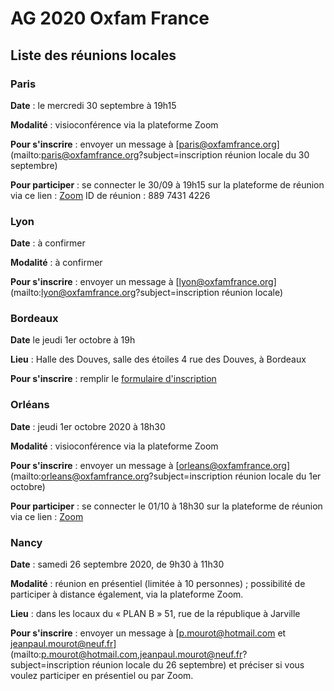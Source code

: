 # AG 2020 Oxfam France
## Liste des réunions locales 

### Paris

**Date** : le mercredi 30 septembre à 19h15

**Modalité** : visioconférence via la plateforme Zoom

**Pour s'inscrire** : envoyer un message à [paris@oxfamfrance.org](mailto:paris@oxfamfrance.org?subject=inscription réunion locale du 30 septembre)

**Pour participer** : se connecter le 30/09 à 19h15 sur la plateforme de réunion via ce lien : [Zoom](https://us02web.zoom.us/j/88974314226) ID de réunion : 889 7431 4226

### Lyon

**Date** : à confirmer

**Modalité** : à confirmer

**Pour s'inscrire** : envoyer un message à [lyon@oxfamfrance.org](mailto:lyon@oxfamfrance.org?subject=inscription réunion locale)

### Bordeaux

**Date** le jeudi 1er octobre à 19h

**Lieu** : Halle des Douves, salle des étoiles
4 rue des Douves, à Bordeaux

**Pour s'inscrire** : remplir le [formulaire d'inscription](https://framaforms.org/participation-assemblee-locale-oxfam-france-bordeaux-1598613984)

### Orléans
**Date** : jeudi 1er octobre 2020 à 18h30

**Modalité** : visioconférence via la plateforme Zoom

**Pour s'inscrire** : envoyer un message à [orleans@oxfamfrance.org](mailto:orleans@oxfamfrance.org?subject=inscription réunion locale du 1er octobre)

**Pour participer** : se connecter le 01/10 à 18h30 sur la plateforme de réunion via ce lien : [Zoom](https://us04web.zoom.us/j/74212029889?pwd=QlQvaXhJdEdxdkdOUWk2c1FVVnNvQT09)

### Nancy


**Date** : samedi 26 septembre 2020, de 9h30 à 11h30

**Modalité** : réunion en présentiel (limitée à 10 personnes) ; possibilité de participer à distance également, via la plateforme Zoom.

**Lieu** : dans les locaux du « PLAN B »
51, rue de la république à Jarville 
 
**Pour s'inscrire** : envoyer un message à [p.mourot@hotmail.com et jeanpaul.mourot@neuf.fr](mailto:p.mourot@hotmail.com,jeanpaul.mourot@neuf.fr?subject=inscription réunion locale du 26 septembre) et préciser si vous voulez participer en présentiel ou par Zoom.

